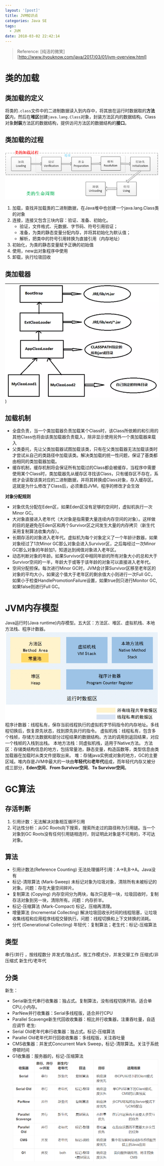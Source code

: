 ```yaml
---
layout: '[post]'
title: JVM知识点
categories: Java SE
tags:
  - JVM
date: 2018-03-02 22:42:14
---
```


<!--https://raw.githubusercontent.com/zhulinn/zhulinn.github.io/hexo/source/uploads/post_pics/WAR-directory-structure.png-->
<!-- 
{% fold Click %}
something you want to fold, include code block.
{% endfold %}
-->

<!--https://raw.githubusercontent.com/zhulinn/zhulinn.github.io/hexo/source/uploads/post_pics/XXX.png-->

> Reference: [纯洁的微笑][http://www.ityouknow.com/java/2017/03/01/jvm-overview.html]

# 类的加载
## 类加载的定义
将类的`.class`文件中的二进制数据读入到内存中，将其放在运行时数据取的**方法区**内，然后在**堆区**创建`java.lang.Class`对象，封装方法区内的数据结构。Class对象**封装**方法区的数据结构，提供访问方法区的数据结构的**接口**。
<!-- more -->
## 类加载的过程
![](https://raw.githubusercontent.com/zhulinn/zhulinn.github.io/hexo/source/uploads/post_pics/class-loading.png)
1. 加载，查找并加载类的二进制数据，在Java堆中也创建一个java.lang.Class类的对象
2. 连接，连接又包含三块内容：验证、准备、初始化。
   - 验证，文件格式、元数据、字节码、符号引用验证；
   - 准备，为类的静态变量分配内存，并将其初始化为默认值；
   - 解析，把类中的符号引用转换为直接引用（内存地址）
3. 初始化，为类的静态变量赋予正确的初始值
4. 使用，new出对象程序中使用
5. 卸载，执行垃圾回收

## 类加载器
![](https://raw.githubusercontent.com/zhulinn/zhulinn.github.io/hexo/source/uploads/post_pics/classloader.png))

## 加载机制
* 全盘负责，当一个类加载器负责加载某个Class时，该Class所依赖的和引用的其他Class也将由该类加载器负责载入，除非显示使用另外一个类加载器来载入
* 父类委托，先让父类加载器试图加载该类，只有在父类加载器无法加载该类时才尝试从自己的类路径中加载该类。解决类加载的统一性问题，保证了基类都由相同的类加载器加载。
* 缓存机制，缓存机制将会保证所有加载过的Class都会被缓存，当程序中需要使用某个Class时，类加载器先从缓存区寻找该Class，只有缓存区不存在，系统才会读取该类对应的二进制数据，并将其转换成Class对象，存入缓存区。这就是为什么修改了Class后，必须重启JVM，程序的修改才会生效

>
**对象分配规则**
* 对象优先分配在Eden区，如果Eden区没有足够的空间时，虚拟机执行一次Minor GC。
* 大对象直接进入老年代（大对象是指需要大量连续内存空间的对象）。这样做的目的是避免在Eden区和两个Survivor区之间发生大量的内存拷贝（新生代采用复制算法收集内存）。
* 长期存活的对象进入老年代。虚拟机为每个对象定义了一个年龄计数器，如果对象经过了1次Minor GC那么对象会进入Survivor区，之后每经过一次Minor GC那么对象的年龄加1，知道达到阀值对象进入老年区。
* 动态判断对象的年龄。如果Survivor区中相同年龄的所有对象大小的总和大于Survivor空间的一半，年龄大于或等于该年龄的对象可以直接进入老年代。
* 空间分配担保。每次进行Minor GC时，JVM会计算Survivor区移至老年区的对象的平均大小，如果这个值大于老年区的剩余值大小则进行一次Full GC，如果小于检查HandlePromotionFailure设置，如果true则只进行Monitor GC,如果false则进行Full GC。 
>

# JVM内存模型
Java运行时(Java runtime)内存模型。五大区：方法区、堆区、虚拟机栈、本地方法栈、程序计数器。
![](https://raw.githubusercontent.com/zhulinn/zhulinn.github.io/hexo/source/uploads/post_pics/JMM.png)
程序计数器：线程私有，保存当前线程执行的虚拟机字节码指令的内存地址。多线程切换后，恢复原先状态，找到原先执行的指令。
虚拟机栈：线程私有，包含多个栈帧，存储方法数据和部分过程结果的数据结构。方法的调用到返回结果，对应一个栈帧的入栈到出栈。
本地方法栈：同虚拟机栈，适用于Native方法。
方法区：存储类结构信息的地方，包括常量池，静态变量，构造函数等，类型信息由类加载器在加载时从类文件提取出来。
堆：存储java实例或对象的地方，GC的主要区域。堆内存是JVM中最大的一块由**年轻代**和**老年代**组成，而年轻代内存又被分成三部分，**Eden空间**、**From Survivor空间**、**To Survivor空间**。

# GC算法
## 存活判断
1. 引用计数：无法解决对象相互循环引用
2. 可达性分析：从GC Roots向下搜索，搜索所走过的路径称为引用链。当一个对象到GC Roots没有任何引用链相连时，则证明此对象是不可用的，不可达对象。

## 算法
* 引用计数法(Reference Counting)
无法处理循环引用：A->B,B->A。Java没有
* 标记-清除算法 (Mark-Sweep)
未标记对象为垃圾对象，清除所有未被标记的对象。问题：存在大量空间碎片。
* 复制算法 (Copying)
内存空间分为两块，每次只是用一块，垃圾回收时，复制存活对象到另一块，清除所有。问题：内存折半。
* 标记-压缩算法 (Mark-Compact)
标记，压缩再清理。
* 增量算法 (Incremental Collecting)
解决垃圾回收长时间的线程阻塞，让垃圾收集线程和应用程序线程交替执行。问题：线程切换和上下文转换的消耗。
* 分代 (Generational Collecting)
年轻代：复制算法；老生代：标记-压缩算法

## 类型
串行/并行 ，按线程数分
并发式/独占式，按工作模式分，并发交替工作
压缩式/非压缩式
新生代/老年代

## 分类
新生：
* Serial新生代串行收集器：独占式。复制算法，没有线程切换开销，适合单CPU,小内存。
* ParNew并行收集器：Serial多线程版，适合并行CPU
* Parallel Scavenge新生代回收收集器：相比并行收集器，注重吞吐量，自适应调节
老生:
* Serial Old老年代串行收集器：独占式。标记-压缩算法
* Parallel Old老年代并行回收收集器：多线程版，关注吞吐量
* CMS收集器：并发式Concurrent Mark Sweep，标记-清除算法。关注于系统停顿时间
* G1收集器：服务器的，标记-压缩算法
![gc](https://raw.githubusercontent.com/zhulinn/zhulinn.github.io/hexo/source/uploads/post_pics/gc.png)
